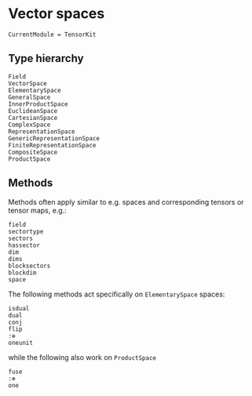# Vector spaces

```@meta
CurrentModule = TensorKit
```

## Type hierarchy

```@docs
Field
VectorSpace
ElementarySpace
GeneralSpace
InnerProductSpace
EuclideanSpace
CartesianSpace
ComplexSpace
RepresentationSpace
GenericRepresentationSpace
FiniteRepresentationSpace
CompositeSpace
ProductSpace
```

## Methods
Methods often apply similar to e.g. spaces and corresponding tensors or tensor maps, e.g.:
```@docs
field
sectortype
sectors
hassector
dim
dims
blocksectors
blockdim
space
```

The following methods act specifically on `ElementarySpace` spaces:
```@docs
isdual
dual
conj
flip
:⊕
oneunit
```
while the following also work on `ProductSpace`

```@docs
fuse
:⊗
one
```
